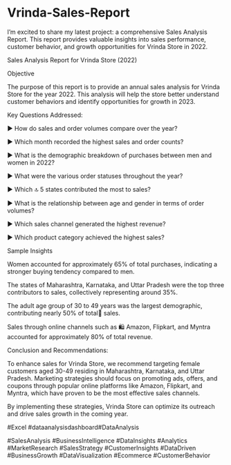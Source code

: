 # Vrinda-Sales-Report
I’m excited to share my latest project: a comprehensive Sales Analysis Report. This report provides valuable insights into sales performance, customer behavior, and growth opportunities for Vrinda Store in 2022.



Sales Analysis Report for Vrinda Store (2022)



Objective

The purpose of this report is to provide an annual sales analysis for Vrinda Store for the year 2022. This analysis will help the store better understand customer behaviors and identify opportunities for growth in 2023.





Key Questions Addressed:

▶ How do sales and order volumes compare over the year?

▶ Which month recorded the highest sales and order counts?

▶ What is the demographic breakdown of purchases between men and women in 2022?

▶ What were the various order statuses throughout the year?

▶ Which 🔝 5 states contributed the most to sales?

▶ What is the relationship between age and gender in terms of order volumes?

▶ Which sales channel generated the highest revenue?

▶ Which product category achieved the highest sales?





Sample Insights

Women accounted for approximately 65% of total purchases, indicating a stronger buying tendency compared to men.

The states of Maharashtra, Karnataka, and Uttar Pradesh were the top three contributors to sales, collectively representing around 35%.

The adult age group of 30 to 49 years was the largest demographic, contributing nearly 50% of total🛒 sales.

Sales through online channels such as 🛍 Amazon, Flipkart, and Myntra accounted for approximately 80% of total revenue.



Conclusion and Recommendations:

To enhance sales for Vrinda Store, we recommend targeting female customers aged 30-49 residing in Maharashtra, Karnataka, and Uttar Pradesh. Marketing strategies should focus on promoting ads, offers, and coupons through popular online platforms like Amazon, Flipkart, and Myntra, which have proven to be the most effective sales channels.

By implementing these strategies, Vrinda Store can optimize its outreach and drive sales growth in the coming year.



#Excel #dataanalysisdashboard#DataAnalysis

#SalesAnalysis #BusinessIntelligence #DataInsights #Analytics #MarketResearch #SalesStrategy #CustomerInsights #DataDriven #BusinessGrowth #DataVisualization #Ecommerce #CustomerBehavior
